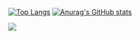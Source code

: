 [![Top Langs](https://github-readme-stats.vercel.app/api/top-langs/?username=bum2us)](https://github.com/bum2us/github-readme-stats) [![Anurag's GitHub stats](https://github-readme-stats.vercel.app/api?username=bum2us)](https://github.com/bum2us/github-readme-stats)


<img src="https://img.shields.io/badge/C Sharp-368CCB?style=flat-square&logo=C Sharp&logoColor=#ffffff"/>

